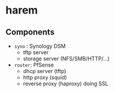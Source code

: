 # harem

## Components

- ``syno`` : Synology DSM
    - tftp server
    - storage server (NFS/SMB/HTTP/...)
- ``router``: PfSense
    - dhcp server (tftp)
    - http proxy (squid)
    - reverse proxy (haproxy) doing SSL
